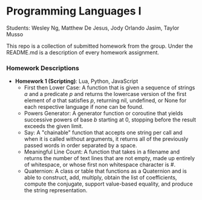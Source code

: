 # Programming Languages I
Students: Wesley Ng, Matthew De Jesus, Jody Orlando Jasim, Taylor Musso

This repo is a collection of submitted homework from the group. Under the README.md is a description of every homework assignment.

### Homework Descriptions
+ **Homework 1 (Scripting)**: Lua, Python, JavaScript
    + First then Lower Case: A function that is given a sequence of strings *a* and a predicate *p* and returns the lowercase version of the first element of *a* that satisfies *p*, returning nil, undefined, or None for each respective language if none can be found.
    + Powers Generator: A generator function or coroutine that yields successive powers of base *b* starting at 0, stopping before the result exceeds the given limit.
    + Say: A "chainable" function that accepts one string per call and when it is called without arguments, it returns all of the previously passed words in order separated by a space.
    + Meaningful Line Count: A function that takes in a filename and returns the number of text lines that are not empty, made up entirely of whitespace, or whose first non whitespace character is #.
    + Quaternion: A class or table that functions as a Quaternion and is able to construct, add, multiply, obtain the list of coefficients, compute the conjugate, support value-based equality, and produce the string representation.
